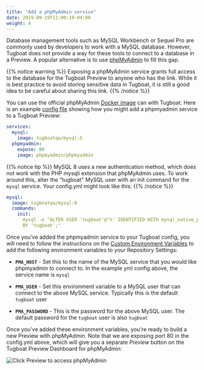 ```yaml
---
title: "Add a phpMyAdmin service"
date: 2019-09-19T11:00:19-04:00
weight: 4
---
```


Database management tools such as MySQL Workbench or Sequel Pro are commonly
used by developers to work with a MySQL database. However, Tugboat does not
provide a way for these tools to connect to a database in a Preview. A popular
alternative is to use [phpMyAdmin](https://www.phpmyadmin.net/) to fill this
gap.

{{% notice warning %}} Exposing a phpMyAdmin service grants full access to the
database for the Tugboat Preview to anyone who has the link. While it is best
practice to avoid storing sensitive data in Tugboat, it is still a good idea to
be careful about sharing this link. {{% /notice %}}

You can use the official phpMyAdmin
[Docker image](https://hub.docker.com/r/phpmyadmin/phpmyadmin) can with Tugboat.
Here is an example
[config file](../../setting-up-tugboat/index.md#create-a-tugboat-config-file)
showing how you might add a phpmyadmin service to a Tugboat Preview:

```yaml
services:
  mysql:
    image: tugboatqa/mysql:5
  phpmyadmin:
    expose: 80
    image: phpmyadmin/phpmyadmin
```

{{% notice tip %}} MySQL 8 uses a new authentication method, which does not work
with the PHP mysqli extension that phpMyAdmin uses. To work around this, alter
the "tugboat" MySQL user with an init command for the `mysql` service. Your
config.yml might look like this: {{% /notice %}}

```yaml
mysql:
  image: tugboatqa/mysql:8
  commands:
    init:
      mysql -e "ALTER USER 'tugboat'@'%' IDENTIFIED WITH mysql_native_password
      BY 'tugboat';"
```

Once you've added the phpmyadmin service to your Tugboat config, you will need
to follow the instructions on the
[Custom Environment Variables](../../setting-up-services/reference-environment-variables/index.md#custom-environment-variables)
to add the following environment variables to your Repository Settings:

- **`PMA_HOST`** - Set this to the name of the MySQL service that you would like
  phpmyadmin to connect to. In the example yml config above, the service name is
  `mysql`

- **`PMA_USER`** - Set this environment variable to a MySQL user that can
  connect to the above MySQL service. Typically this is the default `tugboat`
  user

- **`PMA_PASSWORD`** - This is the password for the above MySQL user. The
  default password for the `tugboat` user is also `tugboat`

Once you've added these environment variables, you're ready to build a new
Preview with phpMyAdmin. Note that we are exposing port 80 in the config.yml
above, which will give you a separate _Preview_ button on the Tugboat Preview
Dashboard for phpMyAdmin:

![Click Preview to access phpMyAdmin](../../../_images/phpmyadmin-preview.png)

